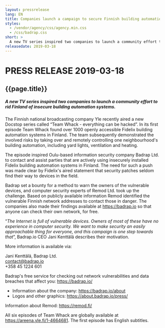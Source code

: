 ```yaml
---
layout: pressrelease
lang: EN
title: Companies launch a campaign to secure Finnish building automation systems
styles:
  - /vendor/agency/css/agency.min.css
  - /css/badrap.css
short: >
  A new TV series inspired two companies to launch a community effort to rid Finland of insecure building automation systems.
releasedate: 2019-03-18
---
```


# PRESS RELEASE 2019-03-18

## {{page.title}}

##### A new TV series inspired two companies to launch a community effort to rid Finland of insecure building automation systems.

The Finnish national broadcasting company Yle recently aired a new Docstop series called “Team Whack - everything can be hacked”. In its first episode Team Whack found over 1000 openly accessible Fidelix building automation systems in Finland. The team subsequently demonstrated the involved risks by taking over and remotely controlling one neighbourhood's building automation, including yard lights, ventilation and heating.

The episode inspired Oulu-based information security company Badrap Ltd. to contact and assist parties that are actively using insecurely installed Fidelix building automation systems in Finland. The need for such a push was made clear by Fidelix's aired statement that security patches seldom find their way to devices in the field.

Badrap set a bounty for a method to warn the owners of the vulnerable devices, and computer security experts of Remod Ltd. took up the challenge. Based on publicly available information Remod identified the vulnerable Finnish network addresses to contact those in danger. The companies also made their findings available at <https://badrap.io> so that anyone can check their own network, for free.

“_The Internet is full of vulnerable devices. Owners of most of these have no experience in computer security. We want to make security an easily approachable thing for everyone, and this campaign is one step towards that_”, Badrap.io CEO Jani Kenttälä describes their motivation.

More information is available via:

Jani Kenttälä, Badrap Ltd.<br>
[contact@badrap.io](mailto:contact@badrap.io)<br>
+358 45 1224 601<br>

Badrap's free service for checking out network vulnerabilities and data breaches that affect you: <https://badrap.io/>

- Information about the company: <https://badrap.io/about>
- Logos and other graphics: <https://about.badrap.io/press/>

Information about Remod: <https://remod.fi/>

All six episodes of Team Whack are globally available at https://areena.yle.fi/1-4664681. The first episode has English subtitles.
